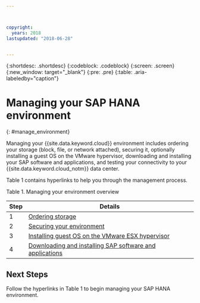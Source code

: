 ```yaml
---



copyright:
  years: 2018
lastupdated: "2018-06-28"


---
```


{:shortdesc: .shortdesc}
{:codeblock: .codeblock}
{:screen: .screen}
{:new_window: target="_blank"}
{:pre: .pre}
{:table: .aria-labeledby="caption"}

# Managing your SAP HANA environment
{: #manage_environment}

Managing your {{site.data.keyword.cloud}} environment includes ordering your storage (block, file, or network attached), securing it, optionally installing a guest OS on the VMware hypervisor, downloading and installing your SAP software and applications, and testing your connectivity to your {{site.data.keyword.cloud_notm}} data center.

Table 1 contains hyperlinks to help you through the management process.

Table 1. Managing your environment overview

| Step | Details |
| --- | --- |
| 1 | [Ordering storage](/docs/infrastructure/sap-hana/hana-order-storage.html) |
| 2 | [Securing your environment](/docs/infrastructure/sap-hana/hana-secure-environment.html) |
| 3 | [Installing guest OS on the VMware ESX hypervisor](/docs/infrastructure/sap-hana/hana-installing-guest-operating-system-VMware-deployments.html) |
| 4 | [Downloading and installing SAP software and applications](/docs/infrastructure/sap-hana/hana-installing-SAP-landscape.html) |

## Next Steps

Follow the hyperlinks in Table 1 to begin managing your SAP HANA environment.
